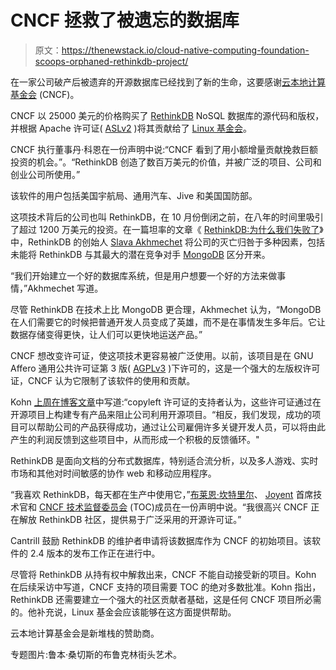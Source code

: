 # CNCF 拯救了被遗忘的数据库

> 原文：<https://thenewstack.io/cloud-native-computing-foundation-scoops-orphaned-rethinkdb-project/>

在一家公司破产后被遗弃的开源数据库已经找到了新的生命，这要感谢[云本地计算基金会](https://www.cncf.io/) (CNCF)。

CNCF 以 25000 美元的价格购买了 [RethinkDB](https://rethinkdb.com/) NoSQL 数据库的源代码和版权，并根据 Apache 许可证( [ASLv2](https://www.apache.org/licenses/LICENSE-2.0) )将其贡献给了 [Linux 基金会](https://www.linuxfoundation.org/)。

CNCF 执行董事丹·科恩在一份声明中说:“CNCF 看到了用小额增量贡献挽救巨额投资的机会。”。“RethinkDB 创造了数百万美元的价值，并被广泛的项目、公司和创业公司所使用。”

该软件的用户包括美国宇航局、通用汽车、Jive 和美国国防部。

这项技术背后的公司也叫 RethinkDB，在 10 月份倒闭之前，在八年的时间里吸引了超过 1200 万美元的投资。在一篇坦率的文章《 [RethinkDB:为什么我们失败了](https://defstartup.org/rethinkdb-why-we-failed)》中，RethinkDB 的创始人 [Slava Akhmechet](https://twitter.com/spakhm) 将公司的灭亡归咎于多种因素，包括未能将 RethinkDB 与其最大的潜在竞争对手 [MongoDB](https://www.mongodb.com/) 区分开来。

“我们开始建立一个好的数据库系统，但是用户想要一个好的方法来做事情，”Akhmechet 写道。

尽管 RethinkDB 在技术上比 MongoDB 更合理，Akhmechet 认为，“MongoDB 在人们需要它的时候把普通开发人员变成了英雄，而不是在事情发生多年后。它让数据存储变得更快，让人们可以更快地运送产品。”

CNCF 想改变许可证，使这项技术更容易被广泛使用。以前，该项目是在 GNU Affero 通用公共许可证第 3 版( [AGPLv3](https://www.gnu.org/licenses/agpl-3.0.en.html) )下许可的，这是一个强大的左版权许可证，CNCF 认为它限制了该软件的使用和贡献。

Kohn [上周在博客文章](https://www.cncf.io/blog/2017/02/01/cncf-recommends-aslv2)中写道:“copyleft 许可证的支持者认为，这些许可证通过在开源项目上构建专有产品来阻止公司利用开源项目。“相反，我们发现，成功的项目可以帮助公司的产品获得成功，通过让公司雇佣许多关键开发人员，可以将由此产生的利润反馈到这些项目中，从而形成一个积极的反馈循环。"

RethinkDB 是面向文档的分布式数据库，特别适合流分析，以及多人游戏、实时市场和其他对时间敏感的协作 web 和移动应用程序。

“我喜欢 RethinkDB，每天都在生产中使用它，”[布莱恩·坎特里尔](https://twitter.com/bcantrill)、 [Joyent](https://www.joyent.com/) 首席技术官和 [CNCF 技术监督委员会](https://github.com/cncf/toc) (TOC)成员在一份声明中说。“我很高兴 CNCF 正在解放 RethinkDB 社区，提供易于广泛采用的开源许可证。”

Cantrill 鼓励 RethinkDB 的维护者申请将该数据库作为 CNCF 的初始项目。该软件的 2.4 版本的发布工作正在进行中。

尽管将 RethinkDB 从持有权中解救出来，CNCF 不能自动接受新的项目。Kohn 在后续采访中写道，CNCF 支持的项目需要 TOC 的绝对多数批准。Kohn 指出，RethinkDB 还需要建立一个强大的社区贡献者基础，这是任何 CNCF 项目所必需的。他补充说，Linux 基金会应该能够在这方面提供帮助。

云本地计算基金会是新堆栈的赞助商。

专题图片:鲁本·桑切斯的布鲁克林街头艺术。

<svg xmlns:xlink="http://www.w3.org/1999/xlink" viewBox="0 0 68 31" version="1.1"><title>Group</title> <desc>Created with Sketch.</desc></svg>